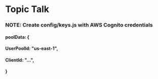 # Topic Talk
### NOTE: Create config/keys.js with AWS Cognito credentials
####    poolData: {
####        UserPoolId: "us-east-1",
####        ClientId: "...",
####    }